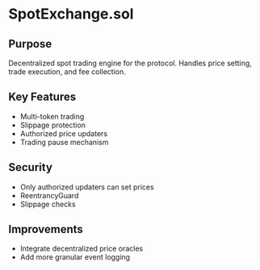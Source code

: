 # SpotExchange.sol

## Purpose
Decentralized spot trading engine for the protocol. Handles price setting, trade execution, and fee collection.

## Key Features
- Multi-token trading
- Slippage protection
- Authorized price updaters
- Trading pause mechanism

## Security
- Only authorized updaters can set prices
- ReentrancyGuard
- Slippage checks

## Improvements
- Integrate decentralized price oracles
- Add more granular event logging
